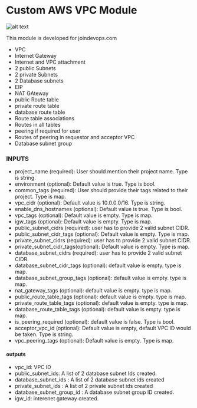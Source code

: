 # Custom AWS VPC Module

![alt text](images/vpc.jpg)

This module is developed for joindevops.com


* VPC
* Internet Gateway
* Internet and VPC attachment
* 2 public Subnets
* 2 private Subnets
* 2 Database subnets
* EIP
* NAT GAteway
* public Route table
* private route table
* database route table
* Route table associations
* Routes in all tables
* peering if required for user
* Routes of peering in requestor and acceptor VPC
* Database subnet group


### INPUTS ####

* project_name (required): User should mention their project name. Type is string.
* environment (optional): Default value is true. Type is bool.
* common_tags (required): User should provide their tags related to their project. Type is map.
* vpc_cidr (optional): Default value is 10.0.0.0/16. Type is string.
* enable_dns_hostnames (optional): Default value is true. Type is bool.
* vpc_tags (optional): Default value is empty. Type is map.
* igw_tags (optional): Default value is empty. Type is map.
* public_subnet_cidrs (required): user has to provide 2 valid subnet CIDR.
* public_subnet_cidr_tags (optional): Default value is empty. Type is map.
* private_subnet_cidrs (required): user has to provide 2 valid subnet CIDR.
* private_subnet_cidr_tags(optional): Default value is empty. Type is map.
* database_subnet_cidrs (required): user has to provide 2 valid subnet CIDR.
* database_subnet_cidr_tags (optional): default value is empty. type is map.
* database_subnet_group_tags (optional): default value is empty. type is map.
* nat_gateway_tags (optional): default value is empty. type is map.
* public_route_table_tags (optional): default value is empty. type is map.
* private_route_table_tags (optional): default value is empty. type is map.
* database_route_table_tags (optional): default value is empty. type is map.
* is_peering_required (optional): default value is false. Type is bool.
* acceptor_vpc_id (optional): Default value is empty, default VPC ID would be taken. Type is string.
* vpc_peering_tags (optional): Default value is empty. Type is map.


#### outputs ####
* vpc_id: VPC ID
* public_subnet_ids: A list of 2 database subnet Ids created.
* database_subnet_ids : A list of  2 database subnet ids created
* private_subnet_ids : A list of 2 private subnet ids created
* database_subnet_group_id : A database subnet group ID created.
* igw_id: interenet gateway created.